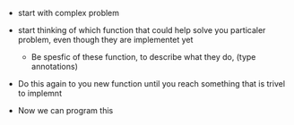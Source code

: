 - start with complex problem
- start thinking of which function that could help solve you particaler problem, even though they are implementet yet
	- Be spesfic of these function, to describe what they do, (type annotations)

- Do this again to you new function until you reach something that is trivel to implemnt
- Now we can program this